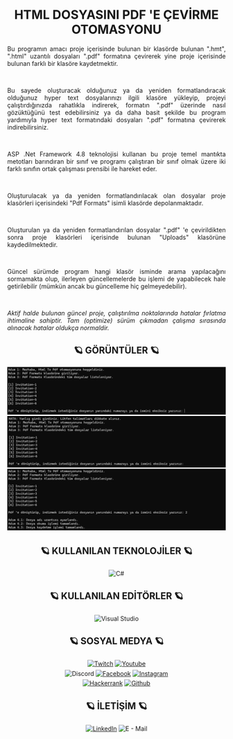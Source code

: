 <!-- Başlık -->
<div align = "center">
	<h1>
		HTML DOSYASINI PDF 'E ÇEVİRME OTOMASYONU
	</h1>
</div>

<!-- İlk Paragraf -->
<div align = "justify">
	<p>
        Bu programın amacı proje içerisinde bulunan bir klasörde bulunan ".hmt", ".html" uzantılı dosyaları ".pdf" formatına çevirerek yine proje içerisinde bulunan farklı bir klasöre kaydetmektir.
    </p>
        <br />
    <p>
        Bu sayede oluşturacak olduğunuz ya da yeniden formatlandıracak olduğunuz hyper text dosyalarınızı ilgili klasöre yükleyip, projeyi çalıştırdığınızda rahatlıkla indirerek, formatın ".pdf" üzerinde nasıl gözüktüğünü test edebilirsiniz ya da daha basit şekilde bu program yardımıyla hyper text formatındaki dosyaları ".pdf" formatına çevirerek indirebilirsiniz.
    </p>
        <br />
    <p>
        ASP .Net Framework 4.8 teknolojisi kullanan bu proje temel mantıkta metotları barındıran bir sınıf ve programı çalıştıran bir sınıf olmak üzere iki farklı sınıfın ortak çalışması prensibi ile hareket eder.
    </p>
		<br />
    <p>
        Oluşturulacak ya da yeniden formatlandırılacak olan dosyalar proje klasörleri içerisindeki "Pdf Formats" isimli klasörde depolanmaktadır. 
    </p>
        <br />
    <p>
        Oluşturulan ya da yeniden formatlandırılan dosyalar ".pdf" 'e çevirildikten sonra proje klasörleri içerisinde bulunan "Uploads" klasörüne kaydedilmektedir.
    </p>
        <br />
    <p>
        Güncel sürümde program hangi klasör isminde arama yapılacağını sormamakta olup, ilerleyen güncellemelerde bu işlemi de yapabilecek hale getirilebilir (mümkün ancak bu güncelleme hiç gelmeyedebilir).
    </p>
        <br />
	<p>
		<i>
			Aktif halde bulunan güncel proje, çalıştırılma noktalarında hatalar fırlatma ihtimaline sahiptir. Tam (optimize) sürüm çıkmadan çalışma sırasında alınacak hatalar oldukça
			normaldir.
		</i>
	</p>
</div>

<!-- Ara Paragraf ve Görseller -->
<div align = "center">
    <h2>🪐 GÖRÜNTÜLER 🪐</h2>
    <img style = "text-align: center;" alt = "goruntu-1" src = "/Images/goruntu-1.png">
    <img style = "text-align: center;" alt = "goruntu-2" src = "/Images/goruntu-2.png">
    <img style = "text-align: center;" alt = "goruntu-3" src = "/Images/goruntu-3.png">
</div>


<!-- İkinci Paragraf -->
<div align = "center">
	<h2>🪐 KULLANILAN TEKNOLOJİLER 🪐</h2>
</div>
<div align = "center">
	<a target = "_blank"><img alt = "C#" src = "https://img.shields.io/badge/-C%23-3776AB?style=flat-square&logo=c-sharp&logoColor=white" align = "middle" height = "25"></a>
</div>

<!-- Üçüncü Paragraf -->
<div align = "center">
	<h2>🪐 KULLANILAN EDİTÖRLER 🪐</h2>
</div>
<div align = "center">
	<a target = "_blank"><img alt = "Visual Studio" src = "https://img.shields.io/badge/-Visual%20Studio-3776AB?style=flat-square&logo=visual-studio&logoColor=white" align = "middle" height = "25"></a>
</div>

<!-- Dördüncü Paragraf -->
<div align = "center">
	<h2>🪐 SOSYAL MEDYA 🪐</h2>
</div>
<div align = "center">
	<a href = "https://www.twitch.tv/deofhell" target = "_blank"><img alt = "Twitch" src = "https://img.shields.io/badge/-Twitch-3776AB?style=flat-square&logo=twitch&logoColor=white" align = "middle" height = "25"></a>
	<a href = "https://www.youtube.com/@headclef" target = "_blank"><img alt = "Youtube" src = "https://img.shields.io/badge/-Youtube-3776AB?style=flat-square&logo=youtube&logoColor=white" align = "middle" height = "25"></a>
</div>
<div align = "center">
	<a target = "_blank"><img alt = "Discord" src = "https://img.shields.io/badge/-headclef%239871-3776AB?style=flat-square&logo=discord&logoColor=white" align = "middle" height = "25"></a>
	<a href = "https://www.facebook.com/headcleFT/" target = "_blank"><img alt = "Facebook" src = "https://img.shields.io/badge/-Facebook-3776AB?style=flat-square&logo=facebook&logoColor=white" align = "middle" height = "25"></a>
	<a href = "https://www.instagram.com/headclef/" target = "_blank"><img alt = "Instagram" src = "https://img.shields.io/badge/-Instagram-3776AB?style=flat-square&logo=instagram&logoColor=white" align = "middle" height = "25"></a>
</div>
<div align = "center">
	<a href = "https://www.hackerrank.com/elbisetakim" target = "_blank"><img alt = "Hackerrank" src = "https://img.shields.io/badge/-Hackerrank-3776AB?style=flat-square&logo=hackerrank&logoColor=white" align = "middle" height = "25"></a>
	<a href = "https://github.com/headclef" target = "_blank"><img alt = "Github" src = "https://img.shields.io/badge/-Github-3776AB?style=flat-square&logo=github&logoColor=white" align = "middle" height = "25"></a>
</div>

<!-- Beşinci Paragraf -->
<div align = "center">
	<h2>🪐 İLETİŞİM 🪐</h2>
</div>
<div align = "center">
	<a href = "https://www.linkedin.com/in/furkantural" target = "_blank"><img alt = "LinkedIn" src = "https://img.shields.io/badge/-LinkedIn-3776AB?style=flat-square&logo=Linkedin&logoColor=white" align = "middle" height = "25"></a>
	<a target = "_blank"><img alt = "E - Mail" src= "https://img.shields.io/badge/-furkanturalofficial@outlook.com-3776AB?style=flat-square&logo=microsoft-outlook&logoColor=white" align = "middle" height = "25"></a>
</div>
